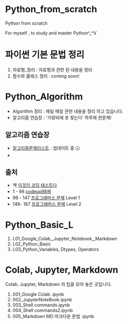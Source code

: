 # Python_from_scratch
Python from scratch

For myself , to study and master Python^_^V
# 파이썬 기본 문법 정리
1. 자료형_정리 : 자료형과 관련 된 내용을 정리
2. 함수와 클래스 정리 : coming soon!

# Python_Algorithm

* Algorithm 정리 : 매일 매일 관련 내용을 정리 하고 있습니다. 
* 알고리즘 연습장 : '가랑비에 옷 젖는다' 하루에 한문제!



## 알고리즘 연습장 

- [알고리즘문제리스트](https://docs.google.com/spreadsheets/d/1UB9dwL_Q6bCnn__ZsM_aufcvay4HXQ4oZSVXTof78oo/edit?usp=sharing) : 업데이트 중  🕣
- 
## 출처 
* 책 [이것이 코딩 테스트다](https://book.naver.com/bookdb/book_detail.nhn?bid=16439154)
* 1  -  98 [codeup98제](https://codeup.kr/problemset.php?page=21)
* 99 - 147 [프로그래머스 문제](https://programmers.co.kr/learn/challenges) Level 1
* 148- 187 [프로그래머스 문제](https://programmers.co.kr/learn/challenges) Level 2


# Python_Basic_L
1. L01_Google_Colab,\_Jupyter_Notebook,\_Markdown
2. L02_Python_Basic
3. L03_Python_Variables, Dtypes, Operators



# Colab, Jupyter, Markdown
Colab, Jupyter, Markdown 의 팁을 모아 놓은 곳입니다. 

1. 001_Google Colab .ipynb
2. 002_JupyterNoteBook.ipynb
3. 003_Shell commands.ipynb
4. 004_Shell commands2.ipynb
5. 005_Markdown MD 마크다운 문법 .ipynb


